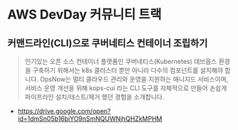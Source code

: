 # AWS DevDay 커뮤니티 트랙

## 커맨드라인(CLI)으로 쿠버네티스 컨테이너 조립하기

> 인기있는 오픈 소스 컨테이너 플랫폼인 쿠버네티스(Kubernetes) 데브옵스 환경을 구축하기 위해서는 k8s 클러스터 뿐만 아니라 다수의 컴포넌트를 설치해야 합니다. OpsNow는 멀티 클라우드 관리와 운영을 지원하는 매니지드 서비스이며, 서비스 운영 개선을 위해 kops-cui 라는 CLI 도구를 자체적으로 만들어 손쉽게 파이프라인 설치/테스트/제거 했던 경험을 소개합니다.

* <https://drive.google.com/open?id=1dmSn05b16biYO9nSmNQUWNjhQHZkMPHM>
